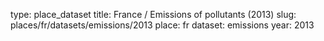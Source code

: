 type: place_dataset
title: France / Emissions of pollutants (2013)
slug: places/fr/datasets/emissions/2013
place: fr
dataset: emissions
year: 2013
